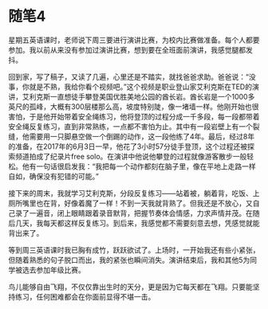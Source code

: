 # 随笔4

星期五英语课时，老师说下周三要进行演讲比赛，为校内比赛做准备。每个人都要参加。我以前从来没有参加过演讲比赛，想到要在全班面前演讲，我感觉腿都发抖。

回到家，写了稿子，又读了几遍，心里还是不踏实，就找爸爸求助。爸爸说：“没事，你就是不熟，我给你看个视频吧。”这个视频是职业登山家艾利克斯在TED的演讲，艾利克斯一直想徒手攀登美国优胜美地公园的酋长岩。酋长岩是一个1000多英尺的孤峰，大概有300层楼那么高，坡度特别陡，像一堵墙一样。他刚开始也很害怕，于是他开始带着安全绳练习，他将登顶的过程分成一千多段，每一段都带着安全绳反复练习，直到非常熟练，一点都不害怕为止。其中有一段岩壁上有一个裂缝，他需要用一只脚悬空做一个倒踢的动作，这一段他练了4年。最后，经过8年的准备，在2017年的6月3日一早，他花了3小时57分徒手登顶，这个过程还被探索频道拍成了纪录片free solo。在演讲中他说他攀登的过程就像游客散步一般轻松。他有一句话很启发我：“我把每一个动作都刻在脑子里，像在平地上走路一样自如，确保没有犯错的可能。”

接下来的周末，我就学习艾利克斯，分段反复练习——站着被，躺着背，吃饭、上厕所嘴里也在背，好像着魔了一样！不到一天我就背熟了。但我还是不放心，又自己录了一遍音，闭上眼睛跟着录音默背，把握节奏体会情感，力求声情并茂。在随后几天，我每天都这样反复练习。到后来，我感觉都不需要刻意去想，凭感觉就能背出来了。

等到周三英语课时我已胸有成竹，跃跃欲试了。上场时，一开始我还有些小紧张，但随着熟悉的句子脱口而出，我的紧张也瞬间消失。演讲结束后，我和其他5为同学被选去参加年级比赛。

鸟儿能够自由飞翔，不仅仅靠出生时的天分，更是因为它每天都在飞翔。只要能坚持练习，任何困难都会在你面前显得不堪一击。

